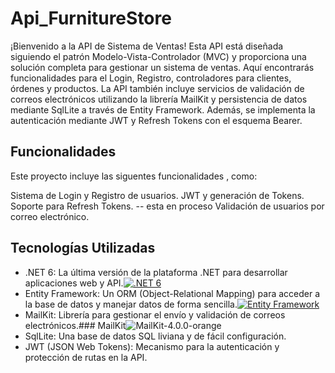 # Api_FurnitureStore

¡Bienvenido a la API de Sistema de Ventas! Esta API está diseñada siguiendo el patrón Modelo-Vista-Controlador (MVC) y proporciona una solución completa para
gestionar un sistema de ventas. Aquí encontrarás funcionalidades para el Login, Registro, controladores para clientes, órdenes y productos. La API también incluye 
servicios de validación de correos electrónicos utilizando la librería MailKit y persistencia de datos mediante SqlLite a través de Entity Framework. Además,
se implementa la autenticación mediante JWT y Refresh Tokens con el esquema Bearer.

## Funcionalidades

Este proyecto incluye las siguentes funcionalidades , como:

Sistema de Login y Registro de usuarios.
JWT y generación de Tokens.
Soporte para Refresh Tokens. -- esta en proceso
Validación de usuarios por correo electrónico.

## Tecnologías Utilizadas
- .NET 6: La última versión de la plataforma .NET para desarrollar aplicaciones web y API.[![.NET 6](https://img.shields.io/badge/.NET-6-blue.svg)](https://dotnet.microsoft.com/download/dotnet/6.0)
- Entity Framework: Un ORM (Object-Relational Mapping) para acceder a la base de datos y manejar datos de forma sencilla.[![Entity Framework](https://img.shields.io/badge/Entity%20Framework-6-green.svg)](https://docs.microsoft.com/en-us/ef/core/)
- MailKit: Librería para gestionar el envío y validación de correos electrónicos.### MailKit![MailKit-_4.0.0_-orange](https://github.com/Joskeiner/Api_FurnitureStore/assets/96396297/3a2cf745-8343-4fb7-968a-8ed604f19b1c)
- SqlLite: Una base de datos SQL liviana y de fácil configuración.
- JWT (JSON Web Tokens): Mecanismo para la autenticación y protección de rutas en la API.





